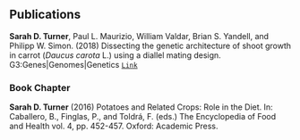 ## Publications

**Sarah D. Turner**, Paul L. Maurizio, William Valdar, Brian S. Yandell, and Philipp W. Simon. (2018) 
Dissecting the genetic architecture of shoot growth in carrot (_Daucus carota_ L.) using a diallel mating design. 
G3:Genes|Genomes|Genetics [`Link`](http://www.g3journal.org/content/8/2/411)  

### Book Chapter
**Sarah D. Turner** (2016) Potatoes and Related Crops: Role in the Diet. 
In: Caballero, B., Finglas, P., and Toldrá, F. (eds.) The Encyclopedia of Food and Health vol. 4, pp. 452-457. Oxford: Academic Press.
